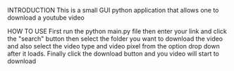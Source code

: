 INTRODUCTION
This is a small GUI python application that allows 
one to download a youtube video

HOW TO USE
First run the python main.py file then
enter your link and click the "search" button then
select the folder you want to download the video and also select the video type and video pixel from the
option drop down after it loads. Finally click the download button and you video will start to download